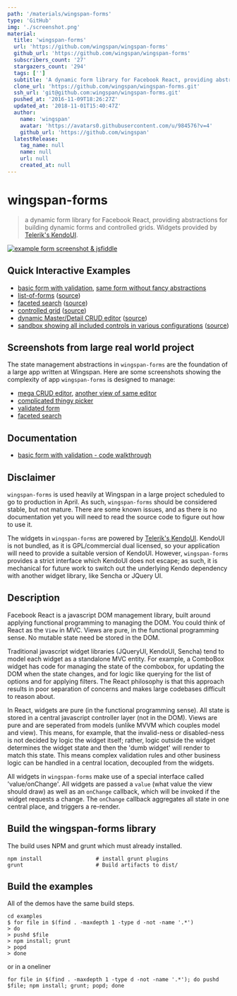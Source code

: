 ```yaml
---
path: '/materials/wingspan-forms'
type: 'GitHub'
img: './screenshot.png'
material:
  title: 'wingspan-forms'
  url: 'https://github.com/wingspan/wingspan-forms'
  github_url: 'https://github.com/wingspan/wingspan-forms'
  subscribers_count: '27'
  stargazers_count: '294'
  tags: ['']
  subtitle: 'A dynamic form library for Facebook React, providing abstractions for building dynamic forms and controlled grids. Widgets provided by Telerik's KendoUI.'
  clone_url: 'https://github.com/wingspan/wingspan-forms.git'
  ssh_url: 'git@github.com:wingspan/wingspan-forms.git'
  pushed_at: '2016-11-09T18:26:27Z'
  updated_at: '2018-11-01T15:40:47Z'
  author:
    name: 'wingspan'
    avatar: 'https://avatars0.githubusercontent.com/u/984576?v=4'
    github_url: 'https://github.com/wingspan'
  latestRelease:
    tag_name: null
    name: null
    url: null
    created_at: null
---
```

# wingspan-forms
> a dynamic form library for Facebook React, providing abstractions for building dynamic forms and controlled grids. Widgets provided by [Telerik's KendoUI](http://www.telerik.com/kendo-ui).

[![example form screenshot & jsfiddle](docs/_assets/simple-form.png?raw=true)](http://jsfiddle.net/dustingetz/5B9Qb/)

## Quick Interactive Examples

 * [basic form with validation](http://jsfiddle.net/dustingetz/5B9Qb/), [same form without fancy abstractions](http://jsfiddle.net/dustingetz/LpJb4/)
 * [list-of-forms](http://wingspan.github.io/wingspan-forms/examples/form-twins/) ([source](https://github.com/wingspan/wingspan-forms/blob/master/examples/form-twins/webapp/js/Page.js))
 * [faceted search](http://wingspan.github.io/wingspan-forms/examples/faceted-search/) ([source](https://github.com/wingspan/wingspan-forms/tree/master/examples/faceted-search))
 * [controlled grid](http://wingspan.github.io/wingspan-forms/examples/controlled-grid/) ([source](https://github.com/wingspan/wingspan-forms/tree/master/examples/controlled-grid))
 * [dynamic Master/Detail CRUD editor](http://wingspan.github.io/wingspan-forms/examples/form-master-detail/) ([source](https://github.com/wingspan/wingspan-forms/tree/master/examples/form-master-detail))
 * [sandbox showing all included controls in various configurations](http://wingspan.github.io/wingspan-forms/examples/sandbox/) ([source](https://github.com/wingspan/wingspan-forms/tree/master/examples/sandbox))


## Screenshots from large real world project

The state management abstractions in `wingspan-forms` are the foundation of a large app written at Wingspan. Here are some screenshots showing the complexity of app `wingspan-forms` is designed to manage:
 * [mega CRUD editor](http://curator-lilita-10664.bitballoon.com/work-area-metadata.png), [another view of same editor](http://carpenter-receptacles-54046.bitballoon.com/work-area-metadata-tall.png)
 * [complicated thingy picker](http://curator-lilita-10664.bitballoon.com/related-study-item-picker.png)
 * [validated form](http://curator-lilita-10664.bitballoon.com/proposed-study-item.png)
 * [faceted search](http://curator-lilita-10664.bitballoon.com/faceted-study-item-list.png)


## Documentation

* [basic form with validation - code walkthrough](http://www.dustingetz.com/2014/02/18/react-dynamic-forms.html)


## Disclaimer

`wingspan-forms` is used heavily at Wingspan in a large project scheduled to go to production in April. As such, `wingspan-forms` should be considered stable, but not mature. There are some known issues, and as there is no documentation yet you will need to read the source code to figure out how to use it.

The widgets in `wingspan-forms` are powered by [Telerik's KendoUI](http://www.telerik.com/kendo-ui). KendoUI is not bundled, as it is GPL/commercial dual licensed, so your application will need to provide a suitable version of KendoUI. However, `wingspan-forms` provides a strict interface which KendoUI does not escape; as such, it is mechanical for future work to switch out the underlying Kendo dependency with another widget library, like Sencha or JQuery UI.


## Description

Facebook React is a javascript DOM management library, built around applying functional programming to managing the DOM. You could think of React as the `View` in MVC. Views are pure, in the functional programming sense. No mutable state need be stored in the DOM.

Traditional javascript widget libraries (JQueryUI, KendoUI, Sencha) tend to model each widget as a standalone MVC entity. For example, a ComboBox widget has code for managing the state of the combobox, for updating the DOM when the state changes, and for logic like querying for the list of options and for applying filters. The React philosophy is that this approach results in poor separation of concerns and makes large codebases difficult to reason about.

In React, widgets are pure (in the functional programming sense). All state is stored in a central javascript controller layer (not in the DOM). Views are pure and are seperated from models (unlike MVVM which couples model and view). This means, for example, that the invalid-ness or disabled-ness is not decided by logic the widget itself; rather, logic outside the widget determines the widget state and then the 'dumb widget' will render to match this state. This means complex validation rules and other business logic can be handled in a central location, decoupled from the widgets.

All widgets in `wingspan-forms` make use of a special interface called 'value/onChange'. All widgets are passed a `value` (what value the view should draw) as well as an `onChange` callback, which will be invoked if the widget requests a change. The `onChange` callback aggregates all state in one central place, and triggers a re-render.

## Build the wingspan-forms library

The build uses NPM and grunt which must already installed.

    npm install                 # install grunt plugins
    grunt                       # Build artifacts to dist/

## Build the examples

All of the demos have the same build steps.

    cd examples
    $ for file in $(find . -maxdepth 1 -type d -not -name '.*')
    > do
    > pushd $file
    > npm install; grunt
    > popd
    > done

or in a oneliner

    for file in $(find . -maxdepth 1 -type d -not -name '.*'); do pushd $file; npm install; grunt; popd; done

